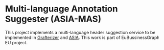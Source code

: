 # Multi-language Annotation Suggester (ASIA-MAS)

This project implements a multi-language header suggestion service to be implemented in [Grafterizer](https://github.com/UNIMIBInside/asia-backend) and [ASIA](https://github.com/UNIMIBInside/asia-backend).
This work is part of EuBussinessGraph EU project. 